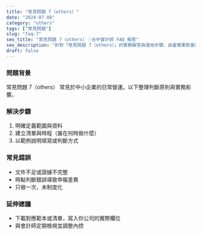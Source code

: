 ```yaml
---
title: "常見問題 7（others）"
date: "2024-07-08"
category: "others"
tags: ["常見問題"]
slug: "faq-7"
seo_title: "常見問題 7（others）｜台中會計師 FAQ 解答"
seo_description: "針對「常見問題 7（others）」的實務解答與落地步驟，由霍爾果斯會計師事務所整理。"
draft: false
---
```



### 問題背景
常見問題 7（others） 常見於中小企業的日常營運。以下整理判斷原則與實務影響。

### 解決步驟
1. 明確定義範圍與資料
2. 建立清單與時程（誰在何時做什麼）
3. 以範例說明填寫或判斷方式

### 常見錯誤
- 文件不足或證據不完整
- 時點判斷錯誤導致申報差異
- 只做一次，未制度化

### 延伸建議
- 下載對應範本或清單，寫入你公司的實際欄位
- 與會計師定期檢視並調整內控

